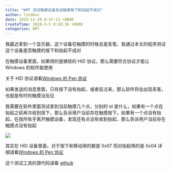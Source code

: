 ```yaml
---
title: "WPF 测试触摸设备发送触摸按下和抬起不成对"
author: lindexi
date: 2019-11-29 8:47:13 +0800
CreateTime: 2020-3-5 9:18:36 +0800
categories: WPF
---
```


我最近拿到一个显示器，这个设备在触摸的时候总是丢笔，我通过本文的程序测试这个设备是否触摸的按下和抬起不成对

<!--more-->


<!-- csdn -->

在触摸设备里面，如果用的是微软的 HID 协议，那么需要符合协议才能让 Windows 的软件能使用

关于 HID 协议请看[Windows 的 Pen 协议](https://blog.lindexi.com/post/Windows-%E7%9A%84-Pen-%E5%8D%8F%E8%AE%AE.html)

如果发送的消息里面，只有按下没有抬起，或者反过来，那么软件将会出现丢笔，也就是有时的触摸没反应

我需要在软件里面测试拿到当前触摸几个点，分别的 id 是什么，如果有一个点在抬起之前再次收到按下，那么告诉用户当前存在触摸按下。如果有一个点没有抬起，在我所有手离开触摸设备，发现还有点没有收到抬起，那么告诉用户当前存在触摸点没有抬起

<!-- ![](image/WPF 测试触摸设备发送触摸按下和抬起不成对/WPF 测试触摸设备发送触摸按下和抬起不成对0.png) -->

![](http://image.acmx.xyz/lindexi%2F201971585852994)

其实在 HID 设备里面，对于按下和移动用的都是 0x07 而对抬起用的是 0x04 详细请看[Windows 的 Pen 协议](https://blog.lindexi.com/post/Windows-%E7%9A%84-Pen-%E5%8D%8F%E8%AE%AE.html)

这个测试工具的源代码请看 [github](https://github.com/lindexi/lindexi_gd/tree/ab74e3f14597e48d71c7cf478e55211991748a0c/WhearernweaemKeefnca )

